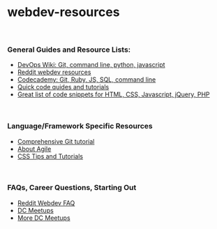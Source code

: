 # webdev-resources
<br> 
<h3>General Guides and Resource Lists:</h3>
<ul>
<li><a href="https://github.com/Leo-G/DevopsWiki"> DevOps Wiki: Git, command line, python, javascript </a></li>
<li><a href="https://www.reddit.com/r/webdev/comments/1v7en8/webdev_resources/"> Reddit webdev resources </a></li>
<li><a href="https://www.codecademy.com/learn"> Codecademy: Git, Ruby, JS, SQL, command line </a></li>
<li><a href="http://code.tutsplus.com/categories/web-development"> Quick code quides and tutorials </a></li>
<li><a href="https://css-tricks.com/snippets/javascript/"> Great list of code snippets for HTML, CSS, Javascript, jQuery, PHP </a></li>

</ul>

<br> 
<h3>Language/Framework Specific Resources</h3>
<ul>
<li><a href="http://www.vogella.com/tutorials/Git/article.html#gitdefintion_tools1"> Comprehensive Git tutorial </a></li>
<li><a href="https://www.agilealliance.org/agile101/"> About Agile </a></li>
<li><a href="https://css-tricks.com/"> CSS Tips and Tutorials </a></li>



</ul>
<br>
<h3>FAQs, Career Questions, Starting Out</h3>
<ul>
<li><a href="https://www.reddit.com/r/webdev/wiki/faq"> Reddit Webdev FAQ </a></li>
<li><a href="http://www.meetup.com/find/events/"> DC Meetups </a></li>
<li><a href="http://technical.ly/dc/2014/07/10/washington-dc-tech-meetup-groups/"> More DC Meetups </a></li>
